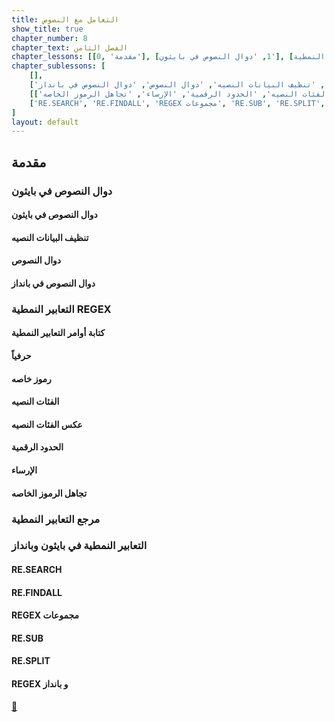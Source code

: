 ```yaml
---
title: التعامل مع النصوص
show_title: true
chapter_number: 8
chapter_text: الفصل الثامن
chapter_lessons: [[0, 'مقدمة'], [1, 'دوال النصوص في بايثون'], [2, 'التعابير النمطية REGEX'], [3, 'التعابير النمطية في بايثون وبانداز']]
chapter_sublessons: [
    [],
    ['دوال النصوص في بايثون', 'تنظيف البيانات النصيه', 'دوال النصوص', 'دوال النصوص في بانداز'],
    [['كتابة أوامر التعابير النمطية', 'حرفياً', 'رموز خاصه', 'الفئات النصيه', 'عكس الفئات النصيه', 'الحدود الرقمية', 'الإرساء', 'تجاهل الرموز الخاصه'], 'مرجع التعابير النمطية'],
    ['RE.SEARCH', 'RE.FINDALL', 'REGEX مجموعات', 'RE.SUB', 'RE.SPLIT', 'REGEX و بانداز']
]
layout: default
---
```


## مقدمة

### دوال النصوص في بايثون

#### دوال النصوص في بايثون

#### تنظيف البيانات النصيه

#### دوال النصوص

#### دوال النصوص في بانداز

### التعابير النمطية REGEX

#### كتابة أوامر التعابير النمطية

#### حرفياً

#### رموز خاصه

#### الفئات النصيه

#### عكس الفئات النصيه

#### الحدود الرقمية

#### الإرساء

#### تجاهل الرموز الخاصه

### مرجع التعابير النمطية

### التعابير النمطية في بايثون وبانداز

#### RE.SEARCH

#### RE.FINDALL

#### REGEX مجموعات

#### RE.SUB

#### RE.SPLIT

#### REGEX و بانداز




[📝][HTTPStatusCodes]

[HTTPStatusCodes]: https://www.restapitutorial.com/httpstatuscodes.html